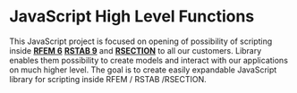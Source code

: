 # JavaScript High Level Functions

This JavaScript project is focused on opening of possibility of scripting inside [**RFEM 6**](https://www.dlubal.com/en/products/rfem-fea-software/what-is-rfem) [**RSTAB 9**](https://www.dlubal.com/en/products/rstab-beam-structures/what-is-rstab) and [**RSECTION**](https://www.dlubal.com/en/products/cross-section-properties-software/rsection) to all our customers. Library enables them possibility to create models and interact with our applications on much higher level. The goal is to create easily expandable JavaScript library for scripting inside RFEM / RSTAB /RSECTION.